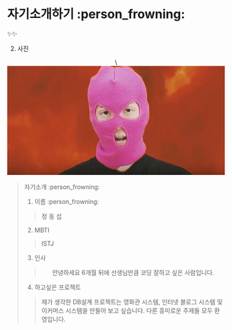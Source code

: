 # 자기소개하기 :person_frowning:
:sparkles::sparkles:


2. 사진
<center>\<img src="image.png"></center>



> 자기소개 :person_frowning:
>   1. 이름 :person_frowning:
>   > 정 동 섭
>
>   2. MBTI
>
>   > ISTJ
>
>   3. 인사
>   > <center>안녕하세요 6개월 뒤에 선생님만큼 코딩 잘하고 싶은 사람입니다.</center>
>
>   4. 하고싶은 프로젝트
>   >   제가 생각한 DB설계 프로젝트는 영화관 시스템, 인터넷 블로그 시스템 및 이커머스 시스템을 만들어 보고 싶습니다.
>   > 다른 흥미로운 주제들 모두 환영입니다.